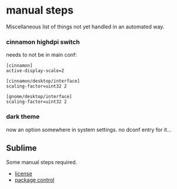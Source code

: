 # manual steps
Miscellaneous list of things not yet handled in an automated way.

### cinnamon highdpi switch
needs to not be in main conf:

```aconf
[cinnamon]
active-display-scale=2

[cinnamon/desktop/interface]
scaling-factor=uint32 2

[gnome/desktop/interface]
scaling-factor=uint32 2
```
### dark theme
now an option somewhere in system settings. no dconf entry for it...

## Sublime
Some manual steps required.

- [license](https://mail.google.com/mail/u/0/#search/sublime+license/13a942d72a211e81)
- [package control](https://packagecontrol.io/installation)
